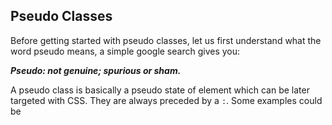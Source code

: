 ## Pseudo Classes
Before getting started with pseudo classes, let us first understand what the word pseudo means,
a simple google search gives you: <br/>

*__Pseudo: not genuine; spurious or sham.__* <br/>

A pseudo class is basically a pseudo state of element which can be later targeted with CSS.
They are always preceded by a `:`. Some examples could be
